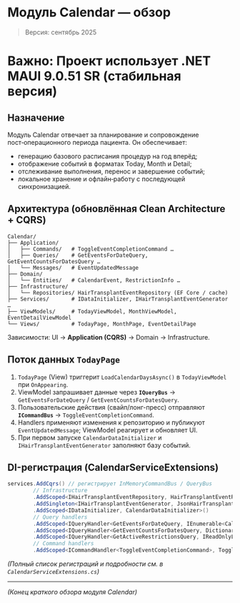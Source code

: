 # Модуль Calendar — обзор

> Версия: сентябрь 2025

# Важно: Проект использует .NET MAUI 9.0.51 SR (стабильная версия)

## Назначение
Модуль Calendar отвечает за планирование и сопровождение пост‑операционного периода пациента. Он обеспечивает:
* генерацию базового расписания процедур на год вперёд;
* отображение событий в форматах Today, Month и Detail;
* отслеживание выполнения, перенос и завершение событий;
* локальное хранение и офлайн‑работу с последующей синхронизацией.

## Архитектура (обновлённая Clean Architecture + CQRS)
```
Calendar/
├── Application/
│   ├── Commands/   # ToggleEventCompletionCommand …
│   ├── Queries/    # GetEventsForDateQuery, GetEventCountsForDatesQuery …
│   └── Messages/   # EventUpdatedMessage
├── Domain/
│   └── Entities/   # CalendarEvent, RestrictionInfo …
├── Infrastructure/
│   └── Repositories/ HairTransplantEventRepository (EF Core / cache)
├── Services/       # IDataInitializer, IHairTransplantEventGenerator …
├── ViewModels/     # TodayViewModel, MonthViewModel, EventDetailViewModel
└── Views/          # TodayPage, MonthPage, EventDetailPage
```
Зависимости:
UI → **Application (CQRS)** → Domain → Infrastructure.

## Поток данных `TodayPage`
1. `TodayPage` (View) триггерит `LoadCalendarDaysAsync()` в `TodayViewModel` при `OnAppearing`.
2. ViewModel запрашивает данные через **`IQueryBus`** → `GetEventsForDateQuery` / `GetEventCountsForDatesQuery`.
3. Пользовательские действия (свайп/лонг-пресс) отправляют **`ICommandBus`** → `ToggleEventCompletionCommand`.
4. Handlers применяют изменения к репозиторию и публикуют `EventUpdatedMessage`; ViewModel реагирует и обновляет UI.
5. При первом запуске `CalendarDataInitializer` и `IHairTransplantEventGenerator` заполняют базу событий.

## DI-регистрация (CalendarServiceExtensions)
```csharp
services.AddCqrs() // регистрирует InMemoryCommandBus / QueryBus
        // Infrastructure
        .AddScoped<IHairTransplantEventRepository, HairTransplantEventRepository>()
        .AddSingleton<IHairTransplantEventGenerator, JsonHairTransplantEventGenerator>()
        .AddScoped<IDataInitializer, CalendarDataInitializer>()
        // Query handlers
        .AddScoped<IQueryHandler<GetEventsForDateQuery, IEnumerable<CalendarEvent>>, GetEventsForDateHandler>()
        .AddScoped<IQueryHandler<GetEventCountsForDatesQuery, Dictionary<DateTime, Dictionary<EventType,int>>>, GetEventCountsForDatesHandler>()
        .AddScoped<IQueryHandler<GetActiveRestrictionsQuery, IReadOnlyList<RestrictionInfo>>, GetActiveRestrictionsHandler>()
        // Command handlers
        .AddScoped<ICommandHandler<ToggleEventCompletionCommand>, ToggleEventCompletionHandler>();
```

*(Полный список регистраций и подробности см. в `CalendarServiceExtensions.cs`)*

---
*(Конец краткого обзора модуля Calendar)* 